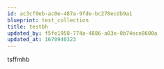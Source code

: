 ```yaml
---
id: ac3cf0eb-ac0e-487a-9fde-bc278ecdb9a1
blueprint: test_collection
title: testbh
updated_by: f5fe1958-774a-4886-a03e-0b74ece8600a
updated_at: 1670940323
---
```

tsffmhb